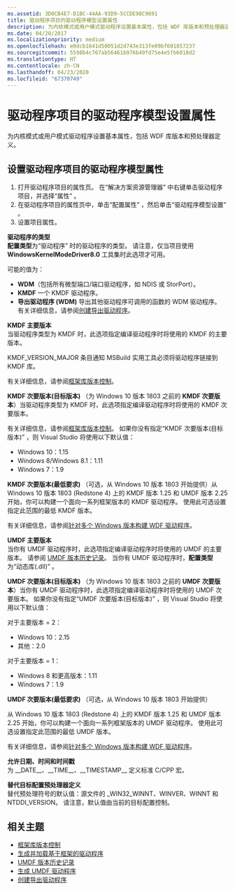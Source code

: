 ```yaml
---
ms.assetid: 3D0CB4E7-D1BC-44AA-93D9-5CCDE98C9691
title: 驱动程序项目的驱动程序模型设置属性
description: 为内核模式或用户模式驱动程序设置基本属性，包括 WDF 库版本和预处理器定义。
ms.date: 04/20/2017
ms.localizationpriority: medium
ms.openlocfilehash: e0dcb1641d50051d2d743e313fe09bf601857237
ms.sourcegitcommit: 5598b4c767ab56461b976b49fd75e4e5fb6018d2
ms.translationtype: HT
ms.contentlocale: zh-CN
ms.lasthandoff: 04/23/2020
ms.locfileid: "67370749"
---
```

# <a name="driver-model-settings-properties-for-driver-projects"></a>驱动程序项目的驱动程序模型设置属性

为内核模式或用户模式驱动程序设置基本属性，包括 WDF 库版本和预处理器定义。

## <a name="setting-driver-model-properties-for-driver-projects"></a>设置驱动程序项目的驱动程序模型属性


1.  打开驱动程序项目的属性页。 在“解决方案资源管理器”  中右键单击驱动程序项目，并选择“属性”  。
2.  在驱动程序项目的属性页中，单击“配置属性”  ，然后单击“驱动程序模型设置”  。
3.  设置项目属性。

**驱动程序的类型**  
**配置类型**为“驱动程序”  时的驱动程序的类型。 请注意，仅当项目使用 **WindowsKernelModeDriver8.0** 工具集时此选项才可用。

可能的值为：

* **WDM**（包括所有微型端口/端口驱动程序，如 NDIS 或 StorPort）。
* **KMDF** 一个 KMDF 驱动程序。
* **导出驱动程序 (WDM)** 导出其他驱动程序可调用的函数的 WDM 驱动程序。 有关详细信息，请参阅[创建导出驱动程序](https://docs.microsoft.com/windows-hardware/drivers/kernel/creating-export-drivers)。

**KMDF 主要版本**  
当驱动程序类型为 KMDF 时，此选项指定编译驱动程序时将使用的 KMDF 的主要版本。

KMDF\_VERSION\_MAJOR 条目通知 MSBuild 实用工具必须将驱动程序链接到 KMDF 库。

有关详细信息，请参阅[框架库版本控制](https://docs.microsoft.com/windows-hardware/drivers/wdf/framework-library-versioning)。

**KMDF 次要版本(目标版本)** （为 Windows 10 版本 1803 之前的 **KMDF 次要版本**）当驱动程序类型为 KMDF 时，此选项指定编译驱动程序时将使用的 KMDF 次要版本。

有关详细信息，请参阅[框架库版本控制](https://docs.microsoft.com/windows-hardware/drivers/wdf/framework-library-versioning)。 如果你没有指定“KMDF 次要版本(目标版本)”  ，则 Visual Studio 将使用以下默认值：
* Windows 10：1.15
* Windows 8/Windows 8.1：1.11
* Windows 7：1.9

**KMDF 次要版本(最低要求)** （可选，从 Windows 10 版本 1803 开始提供）从 Windows 10 版本 1803 (Redstone 4) 上的 KMDF 版本 1.25 和 UMDF 版本 2.25 开始，你可以构建一个面向一系列框架版本的 KMDF 驱动程序。 使用此可选设置指定此范围的最低 KMDF 版本。

有关详细信息，请参阅[针对多个 Windows 版本构建 WDF 驱动程序](../wdf/building-a-wdf-driver-for-multiple-versions-of-windows.md)。

**UMDF 主要版本**  
当你有 UMDF 驱动程序时，此选项指定编译驱动程序时将使用的 UMDF 的主要版本。 请参阅 [UMDF 版本历史记录](https://docs.microsoft.com/windows-hardware/drivers/wdf/umdf-version-history)。 当你有 UMDF 驱动程序时，**配置类型**为“动态库(.dll)”  。

**UMDF 次要版本(目标版本)** （为 Windows 10 版本 1803 之前的 **UMDF 次要版本**）当你有 UMDF 驱动程序时，此选项指定编译驱动程序时将使用的 UMDF 次要版本。 如果你没有指定“UMDF 次要版本(目标版本)”  ，则 Visual Studio 将使用以下默认值：

对于主要版本 = 2：
* Windows 10：2.15
* 其他：2.0

对于主要版本 = 1：
* Windows 8 和更高版本：1.11
* Windows 7：1.9

**UMDF 次要版本(最低要求)** （可选，从 Windows 10 版本 1803 开始提供）

从 Windows 10 版本 1803 (Redstone 4) 上的 KMDF 版本 1.25 和 UMDF 版本 2.25 开始，你可以构建一个面向一系列框架版本的 UMDF 驱动程序。 使用此可选设置指定此范围的最低 UMDF 版本。

有关详细信息，请参阅[针对多个 Windows 版本构建 WDF 驱动程序](../wdf/building-a-wdf-driver-for-multiple-versions-of-windows.md)。

**允许日期、时间和时间戳**  
为 \_\_DATE\_\_、\_\_TIME\_\_、\_\_TIMESTAMP\_\_ 定义标准 C/CPP 宏。

**替代目标配置预处理器定义**  
替代预处理符号的默认值：源文件的 \_WIN32\_WINNT、WINVER、WINNT 和 NTDDI\_VERSION。 请注意，默认值由当前的目标配置控制。

## <a name="related-topics"></a>相关主题


* [框架库版本控制](https://docs.microsoft.com/windows-hardware/drivers/wdf/framework-library-versioning)
* [生成并加载基于框架的驱动程序](https://docs.microsoft.com/windows-hardware/drivers/wdf/building-and-loading-a-kmdf-driver)
* [UMDF 版本历史记录](https://docs.microsoft.com/windows-hardware/drivers/wdf/umdf-version-history)
* [生成 UMDF 驱动程序](https://docs.microsoft.com/windows-hardware/drivers/wdf/building-and-loading-a-kmdf-driver)
* [创建导出驱动程序](https://docs.microsoft.com/windows-hardware/drivers/kernel/creating-export-drivers)
 

 






